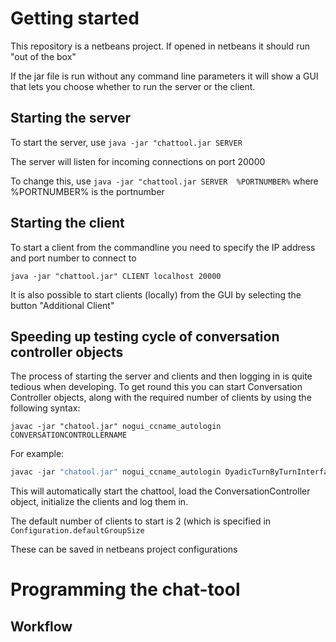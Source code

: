 # Getting started

This repository is a netbeans project. If opened in netbeans it should run "out of the box"

If the jar file is run without any command line parameters it will show a GUI that lets you choose whether to run the server or the client.


## Starting the server

To start the server, use ```java -jar "chattool.jar SERVER``` 

The server will listen for incoming connections on port 20000

To change this, use ```java -jar "chattool.jar SERVER  %PORTNUMBER%```  where %PORTNUMBER% is the portnumber


## Starting the client

To start a client from the commandline you need to specify the IP address and port number to connect to

```java -jar "chattool.jar" CLIENT localhost 20000```

It is also possible to start clients (locally) from the GUI by selecting the button "Additional Client" 



## Speeding up testing cycle of conversation controller objects

The process of starting the server and clients and then logging in is quite tedious when developing. To get round this you can start Conversation Controller objects, along with the required number of clients by using the following syntax:

```
javac -jar "chatool.jar" nogui_ccname_autologin CONVERSATIONCONTROLLERNAME
```

For example:

```java
javac -jar "chatool.jar" nogui_ccname_autologin DyadicTurnByTurnInterface
```

This will automatically start the chattool, load the ConversationController object, initialize the clients and log them in.

The default number of clients to start is 2 (which is specified in ```Configuration.defaultGroupSize```

These can be saved in netbeans project configurations


# Programming the chat-tool

## Workflow






